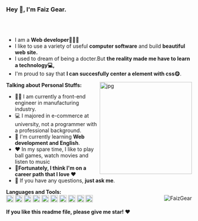 ### Hey 👋, I'm Faiz Gear.
<br />
<br />

- I am a **Web developer👨🏻‍💻** 
- I like to use a variety of useful **computer software** and build  **beautiful web site.**
- I used to dream of being a docter.But **the reality made me have to learn a technology💻,**
- I'm proud to say that **I can succesfully center a element with css😋**.


<img align="right" alt="jpg" width="250px" src="https://cdn.jsdelivr.net/gh/Jackyu-1999/CDN-Static@main/offer.jpg" />

**Talking about Personal Stuffs:**
- 👨‍🏛 I am currently a front-end engineer in manufacturing industry.
- 💻 I majored in e-commerce at university,  not a programmer with a professional background.
- 🌱 I'm currently learning **Web development and English**. 
- ❤️ In my spare time, I like to play ball games, watch movies and listen to music
- 🥰**Fortunately, I think I'm on a career path that I love ❤️**
- 💬 If you have any questions, **just ask me**.

**Languages and Tools:**  
<code><img height="20" src="https://cdn.jsdelivr.net/npm/simple-icons@3.12.2/icons/html5.svg"></code>
<code><img height="20" src="https://cdn.jsdelivr.net/npm/simple-icons@3.12.2/icons/css3.svg"></code>
<code><img height="20" src="https://cdn.jsdelivr.net/npm/simple-icons@3.12.2/icons/javascript.svg"></code>
<code><img height="20" src="https://cdn.jsdelivr.net/npm/simple-icons@3.12.2/icons/typescript.svg"></code>
<code><img height="20" src="https://cdn.jsdelivr.net/npm/simple-icons@3.12.2/icons/react.svg"></code>
<code><img height="20" src="https://cdn.jsdelivr.net/npm/simple-icons@3.12.2/icons/vue.svg"></code>
<code><img height="20" src="https://cdn.jsdelivr.net/npm/simple-icons@3.12.2/icons/threejs.svg"></code>
<code><img height="20" src="https://cdn.jsdelivr.net/npm/simple-icons@3.12.2/icons/node.svg"></code>
<code><img height="20" src="https://cdn.jsdelivr.net/npm/simple-icons@3.12.2/icons/git.svg"></code>
<code><img height="20" src="https://cdn.jsdelivr.net/npm/simple-icons@3.12.2/icons/mysql.svg"></code>
<img align="right"  src="https://github-readme-stats.vercel.app/api?username=faiz-gear&count_private=true&show_icons=true" alt="FaizGear" />

**If you like this readme file, please give me star! ❤️**
